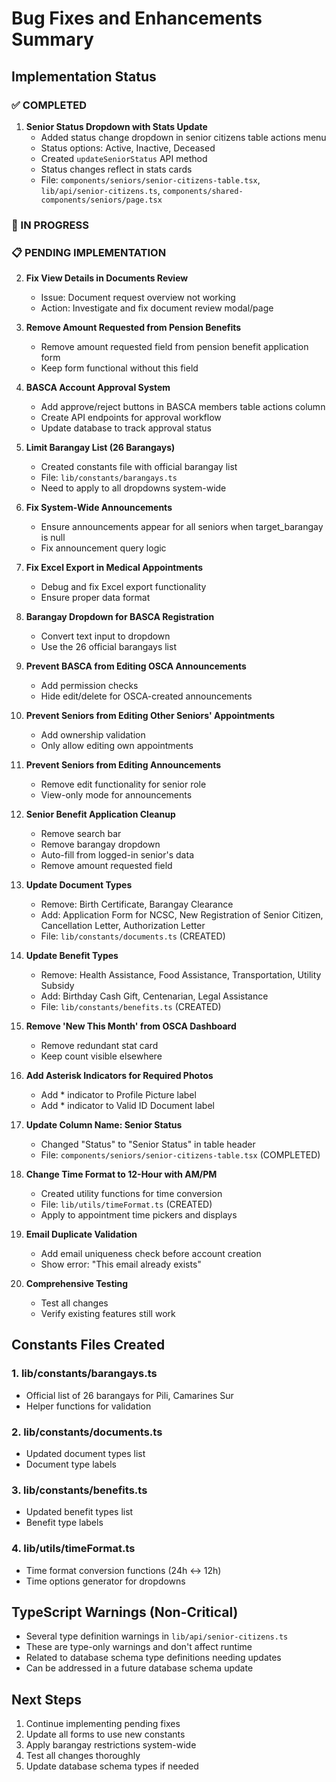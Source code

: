 # Bug Fixes and Enhancements Summary

## Implementation Status

### ✅ COMPLETED
1. **Senior Status Dropdown with Stats Update**
   - Added status change dropdown in senior citizens table actions menu
   - Status options: Active, Inactive, Deceased
   - Created `updateSeniorStatus` API method
   - Status changes reflect in stats cards
   - File: `components/seniors/senior-citizens-table.tsx`, `lib/api/senior-citizens.ts`, `components/shared-components/seniors/page.tsx`

### 🔧 IN PROGRESS

### 📋 PENDING IMPLEMENTATION

2. **Fix View Details in Documents Review**
   - Issue: Document request overview not working
   - Action: Investigate and fix document review modal/page

3. **Remove Amount Requested from Pension Benefits**
   - Remove amount requested field from pension benefit application form
   - Keep form functional without this field

4. **BASCA Account Approval System**
   - Add approve/reject buttons in BASCA members table actions column
   - Create API endpoints for approval workflow
   - Update database to track approval status

5. **Limit Barangay List (26 Barangays)**
   - Created constants file with official barangay list
   - File: `lib/constants/barangays.ts`
   - Need to apply to all dropdowns system-wide

6. **Fix System-Wide Announcements**
   - Ensure announcements appear for all seniors when target_barangay is null
   - Fix announcement query logic

7. **Fix Excel Export in Medical Appointments**
   - Debug and fix Excel export functionality
   - Ensure proper data format

8. **Barangay Dropdown for BASCA Registration**
   - Convert text input to dropdown
   - Use the 26 official barangays list

9. **Prevent BASCA from Editing OSCA Announcements**
   - Add permission checks
   - Hide edit/delete for OSCA-created announcements

10. **Prevent Seniors from Editing Other Seniors' Appointments**
    - Add ownership validation
    - Only allow editing own appointments

11. **Prevent Seniors from Editing Announcements**
    - Remove edit functionality for senior role
    - View-only mode for announcements

12. **Senior Benefit Application Cleanup**
    - Remove search bar
    - Remove barangay dropdown
    - Auto-fill from logged-in senior's data
    - Remove amount requested field

13. **Update Document Types**
    - Remove: Birth Certificate, Barangay Clearance
    - Add: Application Form for NCSC, New Registration of Senior Citizen, Cancellation Letter, Authorization Letter
    - File: `lib/constants/documents.ts` (CREATED)

14. **Update Benefit Types**
    - Remove: Health Assistance, Food Assistance, Transportation, Utility Subsidy
    - Add: Birthday Cash Gift, Centenarian, Legal Assistance
    - File: `lib/constants/benefits.ts` (CREATED)

15. **Remove 'New This Month' from OSCA Dashboard**
    - Remove redundant stat card
    - Keep count visible elsewhere

16. **Add Asterisk Indicators for Required Photos**
    - Add * indicator to Profile Picture label
    - Add * indicator to Valid ID Document label

17. **Update Column Name: Senior Status**
    - Changed "Status" to "Senior Status" in table header
    - File: `components/seniors/senior-citizens-table.tsx` (COMPLETED)

18. **Change Time Format to 12-Hour with AM/PM**
    - Created utility functions for time conversion
    - File: `lib/utils/timeFormat.ts` (CREATED)
    - Apply to appointment time pickers and displays

19. **Email Duplicate Validation**
    - Add email uniqueness check before account creation
    - Show error: "This email already exists"

20. **Comprehensive Testing**
    - Test all changes
    - Verify existing features still work

## Constants Files Created

### 1. lib/constants/barangays.ts
- Official list of 26 barangays for Pili, Camarines Sur
- Helper functions for validation

### 2. lib/constants/documents.ts
- Updated document types list
- Document type labels

### 3. lib/constants/benefits.ts
- Updated benefit types list
- Benefit type labels

### 4. lib/utils/timeFormat.ts
- Time format conversion functions (24h ↔ 12h)
- Time options generator for dropdowns

## TypeScript Warnings (Non-Critical)
- Several type definition warnings in `lib/api/senior-citizens.ts`
- These are type-only warnings and don't affect runtime
- Related to database schema type definitions needing updates
- Can be addressed in a future database schema update

## Next Steps
1. Continue implementing pending fixes
2. Update all forms to use new constants
3. Apply barangay restrictions system-wide
4. Test all changes thoroughly
5. Update database schema types if needed
